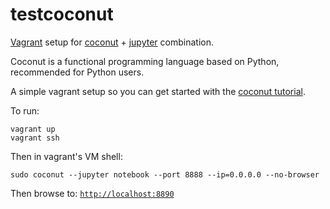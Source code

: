 # testcoconut
[Vagrant](https://www.vagrantup.com/) setup for [coconut](http://coconut-lang.org/) + [jupyter](http://jupyter.org/) combination.

Coconut is a functional programming language based on Python, recommended for Python users.

A simple vagrant setup so you can get started with the [coconut tutorial](http://coconut.readthedocs.io/en/master/HELP.html).

To run:
```
vagrant up
vagrant ssh
```

Then in vagrant's VM shell:
```
sudo coconut --jupyter notebook --port 8888 --ip=0.0.0.0 --no-browser
```


Then browse to: [`http://localhost:8890`](http://localhost:8890)
